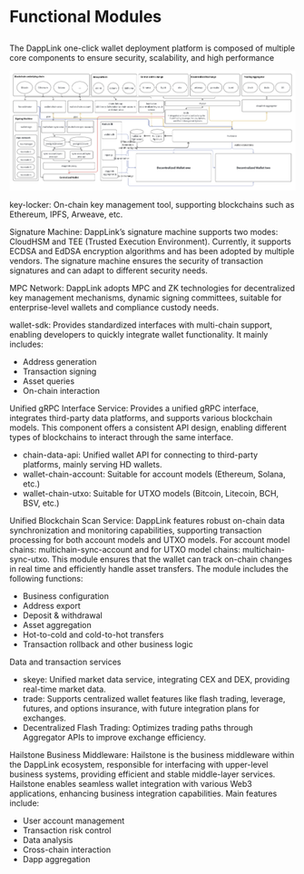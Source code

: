 # Functional Modules
##

The DappLink one-click wallet deployment platform is composed of multiple core components to ensure security, scalability, and high performance

![img.png](images/dapplink-wallet-1.png)

key-locker: On-chain key management tool, supporting blockchains such as Ethereum, IPFS, Arweave, etc.

Signature Machine: DappLink’s signature machine supports two modes: CloudHSM and TEE (Trusted Execution Environment). Currently, it supports ECDSA and EdDSA encryption algorithms and has been adopted by multiple vendors. The signature machine ensures the security of transaction signatures and can adapt to different security needs.

MPC Network: DappLink adopts MPC and ZK technologies for decentralized key management mechanisms, dynamic signing committees, suitable for enterprise-level wallets and compliance custody needs.

wallet-sdk: Provides standardized interfaces with multi-chain support, enabling developers to quickly integrate wallet functionality. It mainly includes:
- Address generation 
- Transaction signing 
- Asset queries 
- On-chain interaction

Unified gRPC Interface Service: Provides a unified gRPC interface, integrates third-party data platforms, and supports various blockchain models. This component offers a consistent API design, enabling different types of blockchains to interact through the same interface.
- chain-data-api: Unified wallet API for connecting to third-party platforms, mainly serving HD wallets. 
- wallet-chain-account: Suitable for account models (Ethereum, Solana, etc.)
- wallet-chain-utxo: Suitable for UTXO models (Bitcoin, Litecoin, BCH, BSV, etc.)

Unified Blockchain Scan Service: DappLink features robust on-chain data synchronization and monitoring capabilities, supporting transaction processing for both account models and UTXO models. For account model chains: multichain-sync-account and for UTXO model chains: multichain-sync-utxo. This module ensures that the wallet can track on-chain changes in real time and efficiently handle asset transfers. The module includes the following functions:
- Business configuration
- Address export
- Deposit & withdrawal
- Asset aggregation
- Hot-to-cold and cold-to-hot transfers
- Transaction rollback and other business logic

Data and transaction services
- skeye: Unified market data service, integrating CEX and DEX, providing real-time market data.
- trade: Supports centralized wallet features like flash trading, leverage, futures, and options insurance, with future integration plans for exchanges.
- Decentralized Flash Trading: Optimizes trading paths through Aggregator APIs to improve exchange efficiency.

Hailstone Business Middleware: Hailstone is the business middleware within the DappLink ecosystem, responsible for interfacing with upper-level business systems, providing efficient and stable middle-layer services. Hailstone enables seamless wallet integration with various Web3 applications, enhancing business integration capabilities. Main features include:
- User account management
- Transaction risk control
- Data analysis
- Cross-chain interaction
- Dapp aggregation


